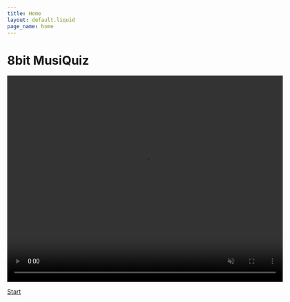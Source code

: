 ```yaml
---
title: Home
layout: default.liquid
page_name: home
---
```


<h1 class="mega">8bit MusiQuiz</h1>

<video width="640" height="480" autoplay loop muted style="border: none">
  <source src="/assets/video/8-bit-dancer.mp4#t=2" type="video/mp4">
</video>

<a href="/songs/1/" class="btn btn-padding">Start</a>
